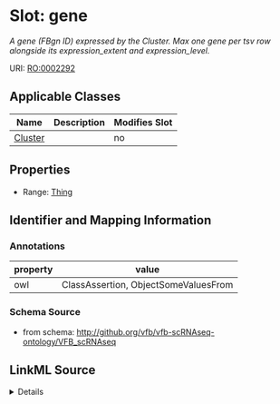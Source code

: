# Slot: gene


_A gene (FBgn ID) expressed by the Cluster. Max one gene per tsv row alongside its expression_extent and expression_level._



URI: [RO:0002292](http://purl.obolibrary.org/obo/RO_0002292)



<!-- no inheritance hierarchy -->




## Applicable Classes

| Name | Description | Modifies Slot |
| --- | --- | --- |
[Cluster](Cluster.md) |  |  no  |







## Properties

* Range: [Thing](Thing.md)





## Identifier and Mapping Information





### Annotations

| property | value |
| --- | --- |
| owl | ClassAssertion, ObjectSomeValuesFrom || owl.fstring | ClassAssertion ( Annotation ( neo_custom:hide_in_terminfo {hide_in_terminfo} ) Annotation ( neo_custom:expression_level {expression_level} ) Annotation ( neo_custom:expression_extent {expression_extent} ) ObjectSomeValuesFrom ( RO:0002292 {V}) {id}) |



### Schema Source


* from schema: http://github.org/vfb/vfb-scRNAseq-ontology/VFB_scRNAseq




## LinkML Source

<details>
```yaml
name: gene
annotations:
  owl:
    tag: owl
    value: ClassAssertion, ObjectSomeValuesFrom
  owl.fstring:
    tag: owl.fstring
    value: ClassAssertion ( Annotation ( neo_custom:hide_in_terminfo {hide_in_terminfo}
      ) Annotation ( neo_custom:expression_level {expression_level} ) Annotation (
      neo_custom:expression_extent {expression_extent} ) ObjectSomeValuesFrom ( RO:0002292
      {V}) {id})
description: A gene (FBgn ID) expressed by the Cluster. Max one gene per tsv row alongside
  its expression_extent and expression_level.
from_schema: http://github.org/vfb/vfb-scRNAseq-ontology/VFB_scRNAseq
rank: 1000
slot_uri: RO:0002292
alias: gene
owner: Cluster
domain_of:
- Cluster
range: Thing

```
</details>